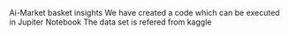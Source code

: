 Ai-Market basket insights 
We have created a code which can be executed in Jupiter Notebook
The data set is refered from kaggle
